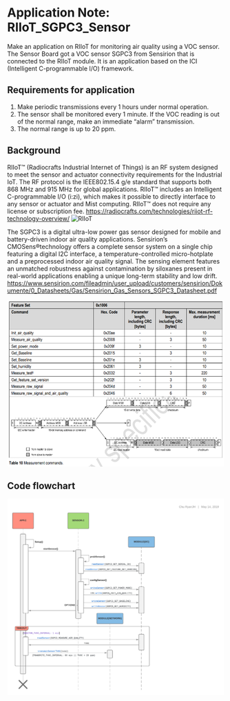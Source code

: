 # Application Note: RIIoT_SGPC3_Sensor

Make an application on RIIoT for monitoring air quality using a VOC sensor. The Sensor Board got a VOC sensor SGPC3 from Sensirion that is connected to the RIIoT module. It is an application based on the ICI (Intelligent C-programmable I/O) framework.

## Requirements for application ##
1. Make periodic transmissions every 1 hours under normal operation.
2. The sensor shall be monitored every 1 minute. If the VOC reading is out of the normal range, make an immediate “alarm” transmission.
3. The normal range is up to 20 ppm.

## Background ##
RIIoT™ (Radiocrafts Industrial Internet of Things) is an RF system designed to meet the sensor and actuator connectivity requirements for the Industrial IoT. The RF protocol is the IEEE802.15.4 g/e standard that supports both 868 MHz and 915 MHz for global applications. RIIoT™ includes an Intelligent C-programmable I/O (i:zi), which makes it possible to directly interface to any sensor or actuator and Mist computing. RIIoT™ does not require any license or subscription fee.
https://radiocrafts.com/technologies/riiot-rf-technology-overview/
![RIIoT](https://radiocrafts.com/wp-content/uploads/2019/04/RIIoT-network.jpg)

The SGPC3 is a digital ultra-low power gas sensor designed for mobile and battery-driven indoor air quality applications. Sensirion’s CMOSens®technology offers a complete sensor system on a single chip featuring a digital I2C interface, a
temperature-controlled micro-hotplate and a preprocessed indoor air quality signal. The sensing element features an unmatched robustness against contamination by siloxanes present in real-world applications enabling a unique long-term stability and
low drift.
https://www.sensirion.com/fileadmin/user_upload/customers/sensirion/Dokumente/0_Datasheets/Gas/Sensirion_Gas_Sensors_SGPC3_Datasheet.pdf

<img src="https://github.com/ryanjh/RIIoT_SGPC3_Sensor/blob/master/SGPC3_Datasheet.png" width="600">

## Code flowchart ##
![Sequence diagram](https://github.com/ryanjh/RIIoT_SGPC3_Sensor/blob/master/SGPC3.png)
